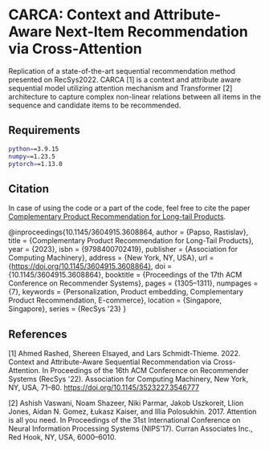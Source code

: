 # CARCA: Context and Attribute-Aware Next-Item Recommendation via Cross-Attention

Replication of a state-of-the-art sequential recommendation method presented on RecSys2022. CARCA [1] is a context and attribute aware sequential model utilizing attention mechanism and Transformer [2] architecture to capture complex non-linear relations between all items in the sequence and candidate items to be recommended.

## Requirements

```bash
python==3.9.15
numpy==1.23.5
pytorch==1.13.0
```

## Citation
In case of using the code or a part of the code, feel free to cite the paper [Complementary Product Recommendation for Long-tail Products](https://dl.acm.org/doi/10.1145/3604915.3608864).

@inproceedings{10.1145/3604915.3608864,
author = {Papso, Rastislav},
title = {Complementary Product Recommendation for Long-Tail Products},
year = {2023},
isbn = {9798400702419},
publisher = {Association for Computing Machinery},
address = {New York, NY, USA},
url = {https://doi.org/10.1145/3604915.3608864},
doi = {10.1145/3604915.3608864},
booktitle = {Proceedings of the 17th ACM Conference on Recommender Systems},
pages = {1305–1311},
numpages = {7},
keywords = {Personalization, Product embedding, Complementary Product Recommendation, E-commerce},
location = {Singapore, Singapore},
series = {RecSys '23}
}

## References

[1] Ahmed Rashed, Shereen Elsayed, and Lars Schmidt-Thieme. 2022. Context and Attribute-Aware Sequential Recommendation via Cross-Attention. In Proceedings of the 16th ACM Conference on Recommender Systems (RecSys '22). Association for Computing Machinery, New York, NY, USA, 71–80. https://doi.org/10.1145/3523227.3546777

[2] Ashish Vaswani, Noam Shazeer, Niki Parmar, Jakob Uszkoreit, Llion Jones, Aidan N. Gomez, Łukasz Kaiser, and Illia Polosukhin. 2017. Attention is all you need. In Proceedings of the 31st International Conference on Neural Information Processing Systems (NIPS'17). Curran Associates Inc., Red Hook, NY, USA, 6000–6010.
